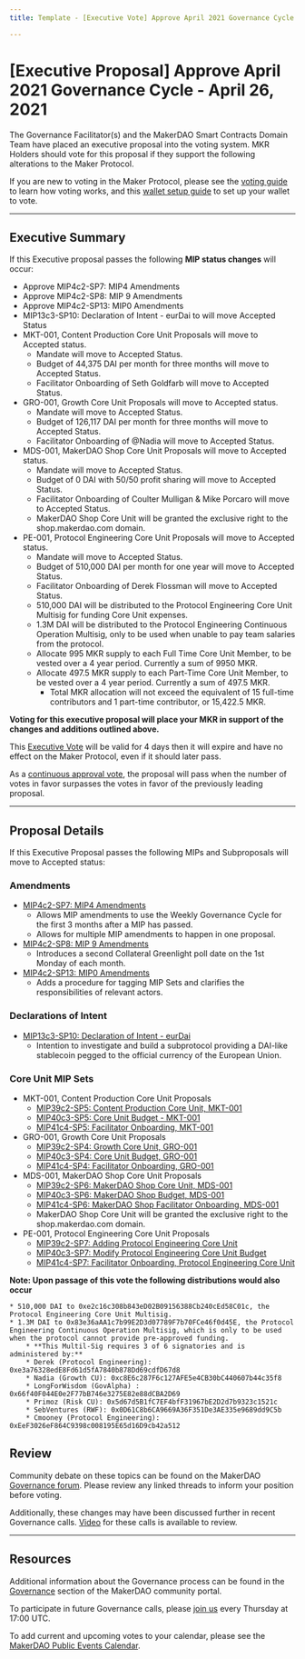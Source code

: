 ```yaml
---
title: Template - [Executive Vote] Approve April 2021 Governance Cycle - April 26, 2021

---
```

# [Executive Proposal] Approve April 2021 Governance Cycle - April 26, 2021

The Governance Facilitator(s) and the MakerDAO Smart Contracts Domain Team have placed an executive proposal into the voting system. MKR Holders should vote for this proposal if they support the following alterations to the Maker Protocol.

If you are new to voting in the Maker Protocol, please see the [voting guide](https://community-development.makerdao.com/en/learn/governance/how-voting-works/) to learn how voting works, and this [wallet setup guide](https://community-development.makerdao.com/en/learn/governance/voting-setup/) to set up your wallet to vote.

---

## Executive Summary

If this Executive proposal passes the following **MIP status changes** will occur:

* Approve MIP4c2-SP7: MIP4 Amendments
* Approve MIP4c2-SP8: MIP 9 Amendments
* Approve MIP4c2-SP13: MIP0 Amendments
* MIP13c3-SP10: Declaration of Intent - eurDai to will move Accepted Status
* MKT-001, Content Production Core Unit Proposals will move to Accepted status.
	* Mandate will move to Accepted Status.
	* Budget of 44,375 DAI per month for three months will move to Accepted Status.
	* Facilitator Onboarding of Seth Goldfarb will move to Accepted Status.
* GRO-001, Growth Core Unit Proposals will move to Accepted status.
	* Mandate will move to Accepted Status.
	* Budget of 126,117 DAI per month for three months will move to Accepted Status.
	* Facilitator Onboarding of @Nadia will move to Accepted Status.
* MDS-001, MakerDAO Shop Core Unit Proposals will move to Accepted status.
	* Mandate will move to Accepted Status.
	* Budget of 0 DAI with 50/50 profit sharing will move to Accepted Status.
	* Facilitator Onboarding of Coulter Mulligan & Mike Porcaro will move to Accepted Status.
	* MakerDAO Shop Core Unit will be granted the exclusive right to the shop.makerdao.com domain.
* PE-001, Protocol Engineering Core Unit Proposals will move to Accepted status.
	* Mandate will move to Accepted Status.
	* Budget of 510,000 DAI per month for one year will move to Accepted Status.
	* Facilitator Onboarding of Derek Flossman will move to Accepted Status.
	* 510,000 DAI will be distributed to the Protocol Engineering Core Unit Multisig for funding Core Unit expenses.
	* 1.3M DAI will be distributed to the Protocol Engineering Continuous Operation Multisig, only to be used when unable to pay team salaries from the protocol.
	* Allocate 995 MKR supply to each Full Time Core Unit Member, to be vested over a 4 year period. Currently a sum of 9950 MKR.
	* Allocate 497.5 MKR supply to each Part-Time Core Unit Member, to be vested over a 4 year period. Currently a sum of 497.5 MKR.
		* Total MKR allocation will not exceed the equivalent of 15 full-time contributors and 1 part-time contributor, or 15,422.5 MKR.


**Voting for this executive proposal will place your MKR in support of the changes and additions outlined above.**

This [Executive Vote](https://community-development.makerdao.com/en/learn/governance/on-chain-gov) will be valid for 4 days then it will expire and have no effect on the Maker Protocol, even if it should later pass.

As a [continuous approval vote](https://community-development.makerdao.com/en/learn/governance/how-voting-works), the proposal will pass when the number of votes in favor surpasses the votes in favor of the previously leading proposal.

---

## Proposal Details

If this Executive Proposal passes the following MIPs and Subproposals will move to Accepted status:

### Amendments

* [MIP4c2-SP7: MIP4 Amendments](https://forum.makerdao.com/t/mip4c2-sp7-mip4-amendments/6508)
	* Allows MIP amendments to use the Weekly Governance Cycle for the first 3 months after a MIP has passed.
	* Allows for multiple MIP amendments to happen in one proposal.
* [MIP4c2-SP8: MIP 9 Amendments](https://forum.makerdao.com/t/mip4c2-sp8-mip-9-amendments/6793)
	* Introduces a second Collateral Greenlight poll date on the 1st Monday of each month.
* [MIP4c2-SP13: MIP0 Amendments](https://forum.makerdao.com/t/mip4c2-sp13-mip0-amendments/6758)
	* Adds a procedure for tagging MIP Sets and clarifies the responsibilities of relevant actors.

### Declarations of Intent

* [MIP13c3-SP10: Declaration of Intent - eurDai](https://forum.makerdao.com/t/mip13c3-sp10-declaration-of-intent-eurdai/6766)
	*  Intention to investigate and build a subprotocol providing a DAI-like stablecoin pegged to the official currency of the European Union.

### Core Unit MIP Sets

* MKT-001, Content Production Core Unit Proposals 
	* [MIP39c2-SP5: Content Production Core Unit, MKT-001](https://forum.makerdao.com/t/mip39c2-sp5-content-production-core-unit-mkt-001/6823)
	* [MIP40c3-SP5: Core Unit Budget - MKT-001](https://forum.makerdao.com/t/mip40c3-sp5-core-unit-budget-mkt-001/6824)
	* [MIP41c4-SP5: Facilitator Onboarding, MKT-001](https://forum.makerdao.com/t/mip41c4-sp5-facilitator-onboarding-mkt-001/6825)
* GRO-001, Growth Core Unit Proposals 
	* [MIP39c2-SP4: Growth Core Unit, GRO-001](https://forum.makerdao.com/t/mip39c2-sp4-growth-core-unit-gro-001/6715)
	* [MIP40c3-SP4: Core Unit Budget, GRO-001](https://forum.makerdao.com/t/mip40c3-sp4-core-unit-budget-gro-001/6716)
	* [MIP41c4-SP4: Facilitator Onboarding, GRO-001](https://forum.makerdao.com/t/mip41c4-sp4-facilitator-onboarding-gro-001/6717)
* MDS-001, MakerDAO Shop Core Unit Proposals 
	* [MIP39c2-SP6: MakerDAO Shop Core Unit, MDS-001](https://forum.makerdao.com/t/mip39c2-sp6-makerdao-shop-core-unit-mds-001/6827)
	* [MIP40c3-SP6: MakerDAO Shop Budget, MDS-001](https://forum.makerdao.com/t/mip40c3-sp6-makerdao-shop-budget-mds-001/6829)
	* [MIP41c4-SP6: MakerDAO Shop Facilitator Onboarding, MDS-001](https://forum.makerdao.com/t/mip41c4-sp6-makerdao-shop-facilitator-onboarding-mds-001/6828)
	* MakerDAO Shop Core Unit will be granted the exclusive right to the shop.makerdao.com domain.
* PE-001, Protocol Engineering Core Unit Proposals 
	* [MIP39c2-SP7: Adding Protocol Engineering Core Unit](https://forum.makerdao.com/t/mip39c2-sp7-adding-protocol-engineering-core-unit/6831)
	* [MIP40c3-SP7: Modify Protocol Engineering Core Unit Budget](https://forum.makerdao.com/t/mip40c3-sp7-modify-protocol-engineering-core-unit-budget/6832)
	* [MIP41c4-SP7: Facilitator Onboarding, Protocol Engineering Core Unit](https://forum.makerdao.com/t/mip41c4-sp7-facilitator-onboarding-protocol-engineering-core-unit/6833)

**Note: Upon passage of this vote the following distributions would also occur**

	* 510,000 DAI to 0xe2c16c308b843eD02B09156388Cb240cEd58C01c, the Protocol Engineering Core Unit Multisig.
	* 1.3M DAI to 0x83e36aAA1c7b99E2D3d07789F7b70FCe46f0d45E, the Protocol Engineering Continuous Operation Multisig, which is only to be used when the protocol cannot provide pre-approved funding. 
		* **This Multil-Sig requires 3 of 6 signatories and is administered by:**
		* Derek (Protocol Engineering): 0xe3a76328edE8Fd61d5fA7840b878Dd69cdfD67d8
		* Nadia (Growth CU): 0xc8E6c287F6c127AFE5e4CB30bC440607b44c35f8
		* LongForWisdom (GovAlpha) : 0x66f40F044E0e2F77bB746e3275E82e88dCBA2D69
		* Primoz (Risk CU): 0x5d67d5B1fC7EF4bfF31967bE2D2d7b9323c1521c
		* SebVentures (RWF): 0x0D61C8b6CA9669A36F351De3AE335e9689dd9C5b
		* Cmooney (Protocol Engineering): 0xEeF3026eF864C9398c008195E65d16D9cb42a512

## Review

Community debate on these topics can be found on the MakerDAO [Governance forum](https://forum.makerdao.com/). Please review any linked threads to inform your position before voting.

Additionally, these changes may have been discussed further in recent Governance calls. [Video](https://www.youtube.com/playlist?list=PLLzkWCj8ywWNq5-90-Id6VPSsrk4OWVan) for these calls is available to review.

---

## Resources

Additional information about the Governance process can be found in the [Governance](https://community-development.makerdao.com/en/learn/governance) section of the MakerDAO community portal.

To participate in future Governance calls, please [join us](https://github.com/makerdao/community/tree/master/governance/governance-and-risk-meetings) every Thursday at 17:00 UTC.

To add current and upcoming votes to your calendar, please see the [MakerDAO Public Events Calendar](https://calendar.google.com/calendar/embed?src=makerdao.com_3efhm2ghipksegl009ktniomdk%40group.calendar.google.com&ctz=UTC&mode=week&showCalendars=0&showPrint=0).

